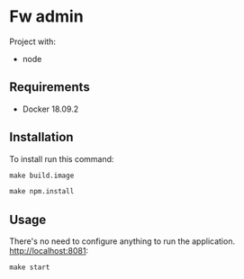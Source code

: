 Fw admin
========================

Project with: 
- node

Requirements
------------

* Docker 18.09.2

Installation
------------

To install run this command:

```makefile
make build.image
```

```makefile
make npm.install
```

Usage
-----

There's no need to configure anything to run the application. <http://localhost:8081>:

```makefile
make start
```
